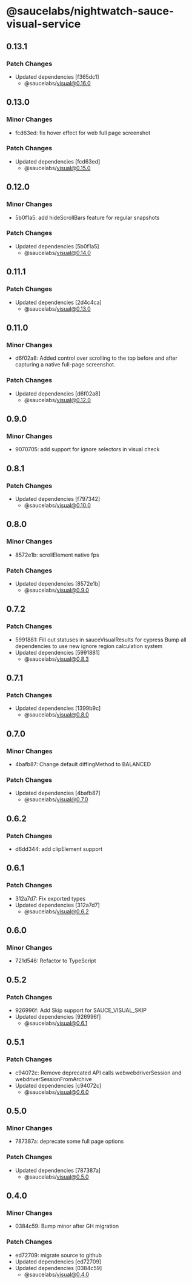 # @saucelabs/nightwatch-sauce-visual-service

## 0.13.1

### Patch Changes

- Updated dependencies [f365dc1]
  - @saucelabs/visual@0.16.0

## 0.13.0

### Minor Changes

- fcd63ed: fix hover effect for web full page screenshot

### Patch Changes

- Updated dependencies [fcd63ed]
  - @saucelabs/visual@0.15.0

## 0.12.0

### Minor Changes

- 5b0f1a5: add hideScrollBars feature for regular snapshots

### Patch Changes

- Updated dependencies [5b0f1a5]
  - @saucelabs/visual@0.14.0

## 0.11.1

### Patch Changes

- Updated dependencies [2d4c4ca]
  - @saucelabs/visual@0.13.0

## 0.11.0

### Minor Changes

- d6f02a8: Added control over scrolling to the top before and after capturing a native full-page screenshot.

### Patch Changes

- Updated dependencies [d6f02a8]
  - @saucelabs/visual@0.12.0

## 0.9.0

### Minor Changes

- 9070705: add support for ignore selectors in visual check

## 0.8.1

### Patch Changes

- Updated dependencies [f797342]
  - @saucelabs/visual@0.10.0

## 0.8.0

### Minor Changes

- 8572e1b: scrollElement native fps

### Patch Changes

- Updated dependencies [8572e1b]
  - @saucelabs/visual@0.9.0

## 0.7.2

### Patch Changes

- 5991881: Fill out statuses in sauceVisualResults for cypress
  Bump all dependencies to use new ignore region calculation system
- Updated dependencies [5991881]
  - @saucelabs/visual@0.8.3

## 0.7.1

### Patch Changes

- Updated dependencies [1399b9c]
  - @saucelabs/visual@0.8.0

## 0.7.0

### Minor Changes

- 4bafb87: Change default diffingMethod to BALANCED

### Patch Changes

- Updated dependencies [4bafb87]
  - @saucelabs/visual@0.7.0

## 0.6.2

### Patch Changes

- d6dd344: add clipElement support

## 0.6.1

### Patch Changes

- 312a7d7: Fix exported types
- Updated dependencies [312a7d7]
  - @saucelabs/visual@0.6.2

## 0.6.0

### Minor Changes

- 721d546: Refactor to TypeScript

## 0.5.2

### Patch Changes

- 926996f: Add Skip support for SAUCE_VISUAL_SKIP
- Updated dependencies [926996f]
  - @saucelabs/visual@0.6.1

## 0.5.1

### Patch Changes

- c94072c: Remove deprecated API calls webwebdriverSession and webdriverSessionFromArchive
- Updated dependencies [c94072c]
  - @saucelabs/visual@0.6.0

## 0.5.0

### Minor Changes

- 787387a: deprecate some full page options

### Patch Changes

- Updated dependencies [787387a]
  - @saucelabs/visual@0.5.0

## 0.4.0

### Minor Changes

- 0384c59: Bump minor after GH migration

### Patch Changes

- ed72709: migrate source to github
- Updated dependencies [ed72709]
- Updated dependencies [0384c59]
  - @saucelabs/visual@0.4.0
